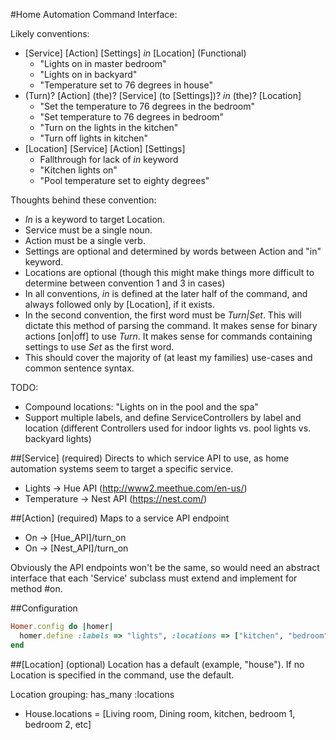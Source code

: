 #Home Automation Command Interface:

Likely conventions:
 - \[Service\] \[Action\] \[Settings\] *in* \[Location\]  \(Functional\)
   - "Lights on in master bedroom"
   - "Lights on in backyard"
   - "Temperature set to 76 degrees in house"
 - \(Turn\)? \[Action\] \(the\)? \[Service\] \(to \[Settings\]\)? *in* \(the\)? \[Location\]
   - "Set the temperature to 76 degrees in the bedroom"
   - "Set temperature to 76 degrees in bedroom"
   - "Turn on the lights in the kitchen"
   - "Turn off lights in kitchen"
 - \[Location\] \[Service\] \[Action\] \[Settings\]
   - Fallthrough for lack of *in* keyword
   - "Kitchen lights on"
   - "Pool temperature set to eighty degrees"

Thoughts behind these convention:

 - *In* is a keyword to target Location. 
 - Service must be a single noun. 
 - Action must be a single verb. 
 - Settings are optional and determined by words between Action and "in" keyword.
 - Locations are optional (though this might make things more difficult to determine between convention 1 and 3 in cases)
 - In all conventions, *in* is defined at the later half of the command, and always followed only by [Location], if it exists.
 - In the second convention, the first word must be *Turn|Set*. This will dictate this method of parsing the command. It makes sense for binary actions [on|off] to use *Turn*. It makes sense for commands containing settings to use *Set* as the first word.
 - This should cover the majority of (at least my families) use-cases and common sentence syntax.

TODO:

 - Compound locations: "Lights on in the pool and the spa"
 - Support multiple labels, and define ServiceControllers by label and location (different Controllers used for indoor lights vs. pool lights vs. backyard lights)

##\[Service\] \(required\)
Directs to which service API to use, as home automation systems seem to target a specific service.

 - Lights -> Hue API (http://www2.meethue.com/en-us/)
 - Temperature -> Nest API (https://nest.com/)

##\[Action\] \(required\)
Maps to a service API endpoint

 - On -> \[Hue_API\]/turn_on
 - On -> \[Nest_API\]/turn_on

Obviously the API endpoints won't be the same, so would need an abstract interface that each 'Service' subclass must extend and implement for method #on.

##Configuration
```ruby
Homer.config do |homer|
  homer.define :labels => "lights", :locations => ["kitchen", "bedroom"], Homer::Hue
end
```

##\[Location\] \(optional\)
Location has a default (example, "house"). If no Location is specified in the command, use the default.

Location grouping:
has_many :locations

 - House.locations = \[Living room, Dining room, kitchen, bedroom 1, bedroom 2, etc\]

